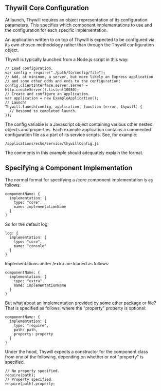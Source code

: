 Thywill Core Configuration
--------------------------

At launch, Thywill requires an object representation of its configuration
parameters. This specifies which component implementations to use and the
configuration for each specific implementation.

An application written to on top of Thywill is expected to be configured via
its own chosen methodology rather than through the Thywill configuration
object.

Thywill is typically launched from a Node.js script in this way:

    // Load configuration.
    var config = require("./path/to/config/file");
    // Add, at minimum, a server, but more likely an Express application
    // and some other odds and ends to the configuration:
    config.clientInterface.server.server = http.createServer().listen(10080);
    // Create and configure an application.
    var application = new ExampleApplication();
    // Launch!
    Thywill.launch(config, application, function (error, thywill) {
      // Respond to completed launch.
    });

The config variable is a Javascript object containing various other nested
objects and properties. Each example application contains a commented
configuration file as a part of its service scripts. See, for example:

    /applications/echo/service/thywillConfig.js

The comments in this example should adequately explain the format.

Specifying a Component Implementation
-------------------------------------

The normal format for specifying a /core component implementation is as follows:

    componentName: {
      implementation: {
        type: "core",
        name: implementationName
      }
    }

So for the default log:

    log: {
      implementation: {
        type: "core",
        name: "console"
      }
    }

Implementations under /extra are loaded as follows:

    componentName: {
      implementation: {
        type: "extra",
        name: implementationName
      }
    }

But what about an implementation provided by some other package or file? That
is specified as follows, where the "property" property is optional:

    componentName: {
      implementation: {
        type: "require",
        path: path,
        property: property
      }
    }

Under the hood, Thywill expects a constructor for the component class from one
of the following, depending on whether or not "property" is specified.

    // No property specified.
    require(path);
    // Property specified.
    require(path).property;

